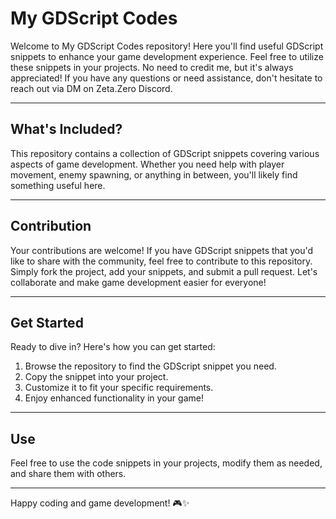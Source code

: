 # My GDScript Codes

Welcome to My GDScript Codes repository! Here you'll find useful GDScript snippets to enhance your game development experience. Feel free to utilize these snippets in your projects. No need to credit me, but it's always appreciated! If you have any questions or need assistance, don't hesitate to reach out via DM on Zeta.Zero Discord.

---

## What's Included?

This repository contains a collection of GDScript snippets covering various aspects of game development.
 Whether you need help with player movement, enemy spawning, or anything in between, you'll likely find something useful here.

---

## Contribution

Your contributions are welcome! If you have GDScript snippets that you'd like to share with the community, feel free to contribute to this repository.
Simply fork the project, add your snippets, and submit a pull request. 
Let's collaborate and make game development easier for everyone!

---

## Get Started

Ready to dive in? Here's how you can get started:

1. Browse the repository to find the GDScript snippet you need.
2. Copy the snippet into your project.
3. Customize it to fit your specific requirements.
4. Enjoy enhanced functionality in your game!

---

## Use

Feel free to use the code snippets in your projects, modify them as needed, and share them with others.

---

Happy coding and game development! 🎮✨
